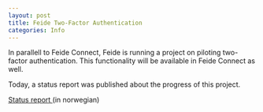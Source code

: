 ```yaml
---
layout: post
title: Feide Two-Factor Authentication
categories: Info
---
```


In parallell to Feide Connect, Feide is running a project on piloting two-factor authentication. This functionality will be available in Feide Connect as well.


<!--MORE-->

Today, a status report was published about the progress of this project.


[Status report ](https://www.feide.no/blog/status-feides-2-faktorpilot-020215-452) (in norwegian)